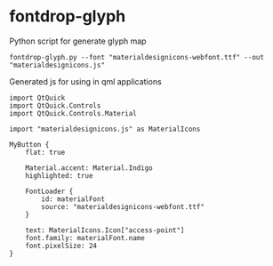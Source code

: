 # fontdrop-glyph

Python script for generate glyph map

```
fontdrop-glyph.py --font "materialdesignicons-webfont.ttf" --out "materialdesignicons.js"
```

Generated js for using in qml applications

```
import QtQuick
import QtQuick.Controls
import QtQuick.Controls.Material

import "materialdesignicons.js" as MaterialIcons

MyButton {
    flat: true
    
    Material.accent: Material.Indigo
    highlighted: true

    FontLoader {
        id: materialFont
        source: "materialdesignicons-webfont.ttf"
    }

    text: MaterialIcons.Icon["access-point"]
    font.family: materialFont.name
    font.pixelSize: 24
}

```
